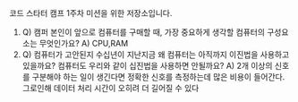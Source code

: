 코드 스타터 캠프 1주차 미션을 위한 저장소입니다.
1. Q) 캠퍼 본인이 앞으로 컴퓨터를 구매할 때, 가장 중요하게 생각할 컴퓨터의 구성요소는 무엇인가요?
    A) CPU,RAM
3. Q) 컴퓨터가 고안된지 수십년이 지난지금 왜 컴퓨터는 아직까지 이진법을 사용하고 있을까요? 컴퓨터도 우리와 같이 십진법을 사용하면 안될까요?
    A) 2개 이상의 신호를 구분해야 하는 일이 생긴다면 정확한 신호를 측정하는데 많은 비용이 들어간다. 그로인해 
    데이터 처리 시간이 오히려 더 길어질 수 있다
